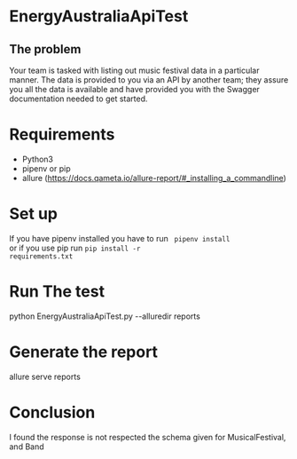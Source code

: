 # EnergyAustraliaApiTest


The problem
-----------
Your team is tasked with listing out music festival data in a particular manner.
The data is provided to you via an API by another team; they assure you all the data is available and have provided you with the Swagger documentation needed to get started.


# Requirements 
- Python3
- pipenv or pip
- allure (https://docs.qameta.io/allure-report/#_installing_a_commandline)

# Set up
If you have pipenv installed you have to run <code> pipenv install </code> or if you  use pip run <code>pip install -r requirements.txt</code>

# Run The test
python EnergyAustraliaApiTest.py --alluredir reports

# Generate the report
allure serve reports


# Conclusion
I found the response is not respected the schema given for MusicalFestival, and Band
